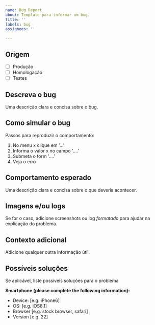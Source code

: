 ```yaml
---
name: Bug Report
about: Template para informar um bug.
title: ''
labels: bug
assignees: ''

---
```


## Origem

- [ ] Produção
- [ ] Homologação
- [ ] Testes

## Descreva o bug

Uma descrição clara e concisa sobre o bug.

## Como simular o bug

Passos para reproduzir o comportamento:
1. No menu x clique em '...'
2. Informa o valor x no campo '....'
3. Submeta o form '....'
4. Veja o erro

## Comportamento esperado

Uma descrição clara e concisa sobre o que deveria acontecer.

## Imagens e/ou logs
Se for o caso, adicione screenshots ou log *formatado* para ajudar na explicação do problema.

## Contexto adicional

Adicione qualquer outra informação útil.

## Possíveis soluções

Se aplicável, liste possíveis soluções para o problema

**Smartphone (please complete the following information):**
 - Device: [e.g. iPhone6]
 - OS: [e.g. iOS8.1]
 - Browser [e.g. stock browser, safari]
 - Version [e.g. 22]
